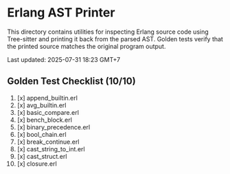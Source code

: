# Erlang AST Printer

This directory contains utilities for inspecting Erlang source code using Tree-sitter and printing it back from the parsed AST. Golden tests verify that the printed source matches the original program output.

Last updated: 2025-07-31 18:23 GMT+7

## Golden Test Checklist (10/10)
1. [x] append_builtin.erl
2. [x] avg_builtin.erl
3. [x] basic_compare.erl
4. [x] bench_block.erl
5. [x] binary_precedence.erl
6. [x] bool_chain.erl
7. [x] break_continue.erl
8. [x] cast_string_to_int.erl
9. [x] cast_struct.erl
10. [x] closure.erl
